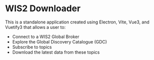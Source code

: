 # WIS2 Downloader

This is a standalone application created using Electron, Vite, Vue3, and Vuetify3 that allows a user to:

- Connect to a WIS2 Global Broker
- Explore the Global Discovery Catalogue (GDC)
- Subscribe to topics
- Download the latest data from these topics